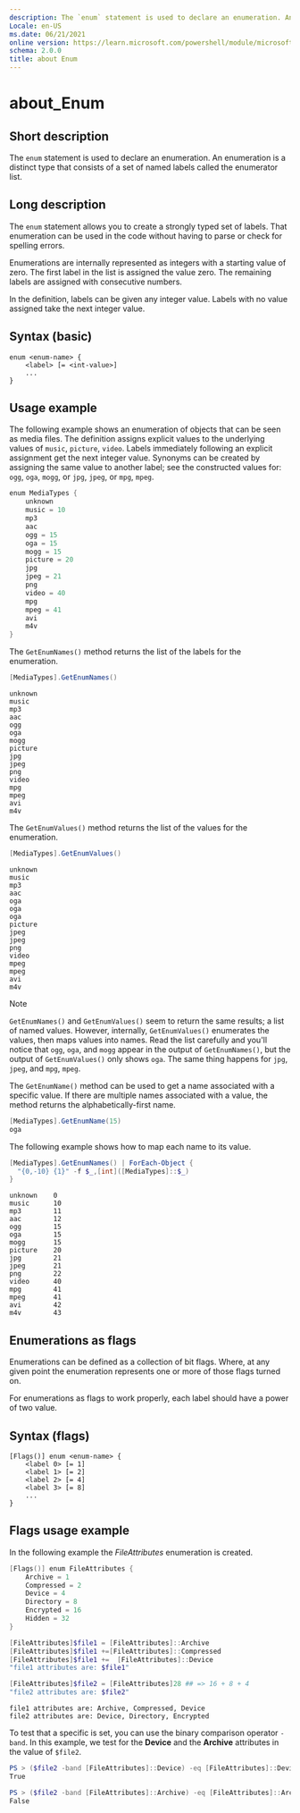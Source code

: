 ```yaml
---
description: The `enum` statement is used to declare an enumeration. An enumeration is a distinct type that consists of a set of named labels called the enumerator list.
Locale: en-US
ms.date: 06/21/2021
online version: https://learn.microsoft.com/powershell/module/microsoft.powershell.core/about/about_enum?view=powershell-7.2&WT.mc_id=ps-gethelp
schema: 2.0.0
title: about Enum
---
```

# about_Enum

## Short description
The `enum` statement is used to declare an enumeration. An enumeration is a
distinct type that consists of a set of named labels called the enumerator
list.

## Long description

The `enum` statement allows you to create a strongly typed set of labels. That
enumeration can be used in the code without having to parse or check for
spelling errors.

Enumerations are internally represented as integers with a starting value of
zero. The first label in the list is assigned the value zero. The remaining
labels are assigned with consecutive numbers.

In the definition, labels can be given any integer value. Labels with no value
assigned take the next integer value.

## Syntax (basic)

```syntax
enum <enum-name> {
    <label> [= <int-value>]
    ...
}
```

## Usage example

The following example shows an enumeration of objects that can be seen as
media files. The definition assigns explicit values to the underlying values
of `music`, `picture`, `video`. Labels immediately following an explicit
assignment get the next integer value. Synonyms can be created by assigning
the same value to another label; see the constructed values for: `ogg`, `oga`,
`mogg`, or `jpg`, `jpeg`, or `mpg`, `mpeg`.

```powershell
enum MediaTypes {
    unknown
    music = 10
    mp3
    aac
    ogg = 15
    oga = 15
    mogg = 15
    picture = 20
    jpg
    jpeg = 21
    png
    video = 40
    mpg
    mpeg = 41
    avi
    m4v
}
```

The `GetEnumNames()` method returns the list of the labels for the enumeration.

```powershell
[MediaTypes].GetEnumNames()
```

```Output
unknown
music
mp3
aac
ogg
oga
mogg
picture
jpg
jpeg
png
video
mpg
mpeg
avi
m4v
```

The `GetEnumValues()` method returns the list of the values for the enumeration.

```powershell
[MediaTypes].GetEnumValues()
```

```Output
unknown
music
mp3
aac
oga
oga
oga
picture
jpeg
jpeg
png
video
mpeg
mpeg
avi
m4v
```

> [!NOTE]
> `GetEnumNames()` and `GetEnumValues()` seem to return the same results; a
> list of named values. However, internally, `GetEnumValues()` enumerates the
> values, then maps values into names. Read the list carefully and you'll
> notice that `ogg`, `oga`, and `mogg` appear in the output of
> `GetEnumNames()`, but the output of `GetEnumValues()` only shows `oga`. The
> same thing happens for `jpg`, `jpeg`, and `mpg`, `mpeg`.

The `GetEnumName()` method can be used to get a name associated with a specific
value. If there are multiple names associated with a value, the method returns
the alphabetically-first name.

```powershell
[MediaTypes].GetEnumName(15)
oga
```

The following example shows how to map each name to its value.

```powershell
[MediaTypes].GetEnumNames() | ForEach-Object {
  "{0,-10} {1}" -f $_,[int]([MediaTypes]::$_)
}
```

```Output
unknown    0
music      10
mp3        11
aac        12
ogg        15
oga        15
mogg       15
picture    20
jpg        21
jpeg       21
png        22
video      40
mpg        41
mpeg       41
avi        42
m4v        43
```

## Enumerations as flags

Enumerations can be defined as a collection of bit flags.
Where, at any given point the enumeration represents one or more of
those flags turned on.

For enumerations as flags to work properly, each label should have a power of
two value.

## Syntax (flags)

```syntax
[Flags()] enum <enum-name> {
    <label 0> [= 1]
    <label 1> [= 2]
    <label 2> [= 4]
    <label 3> [= 8]
    ...
}
```

## Flags usage example

In the following example the *FileAttributes* enumeration is created.

```powershell
[Flags()] enum FileAttributes {
    Archive = 1
    Compressed = 2
    Device = 4
    Directory = 8
    Encrypted = 16
    Hidden = 32
}

[FileAttributes]$file1 = [FileAttributes]::Archive
[FileAttributes]$file1 +=[FileAttributes]::Compressed
[FileAttributes]$file1 +=  [FileAttributes]::Device
"file1 attributes are: $file1"

[FileAttributes]$file2 = [FileAttributes]28 ## => 16 + 8 + 4
"file2 attributes are: $file2"
```

```Output
file1 attributes are: Archive, Compressed, Device
file2 attributes are: Device, Directory, Encrypted
```

To test that a specific is set, you can use the binary comparison operator
`-band`. In this example, we test for the **Device** and the **Archive**
attributes in the value of `$file2`.

```powershell
PS > ($file2 -band [FileAttributes]::Device) -eq [FileAttributes]::Device
True

PS > ($file2 -band [FileAttributes]::Archive) -eq [FileAttributes]::Archive
False
```
